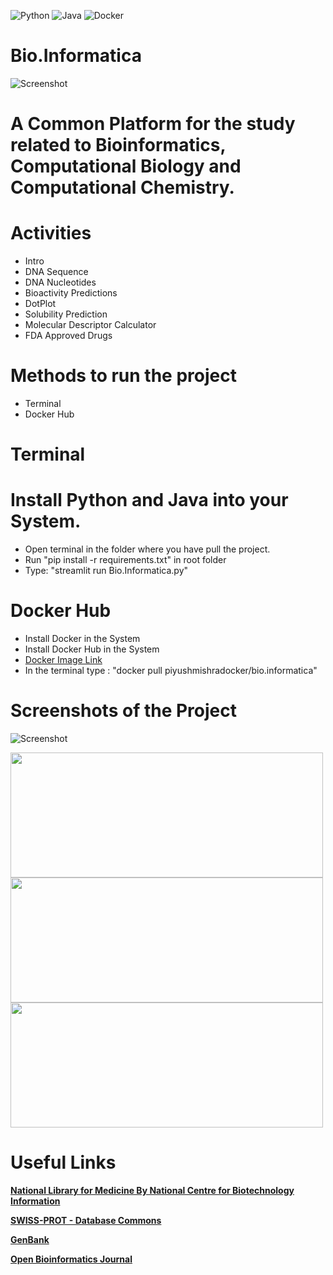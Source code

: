 ![Python](https://img.shields.io/badge/python-3670A0?style=for-the-badge&logo=python&logoColor=ffdd54) ![Java](https://img.shields.io/badge/java-%23ED8B00.svg?style=for-the-badge&logo=openjdk&logoColor=white) ![Docker](https://img.shields.io/badge/docker-%230db7ed.svg?style=for-the-badge&logo=docker&logoColor=white)
# Bio.Informatica
![Screenshot](logo.png)
# A Common Platform for the study related to Bioinformatics, Computational Biology and Computational Chemistry.
# Activities
* Intro
* DNA Sequence
* DNA Nucleotides
* Bioactivity Predictions
* DotPlot
* Solubility Prediction
* Molecular Descriptor Calculator
* FDA Approved Drugs
# Methods to run the project
* Terminal
* Docker Hub
# Terminal
# Install Python and Java into your System.
* Open terminal in the folder where you have pull the project.
* Run "pip install -r requirements.txt" in root folder
* Type: "streamlit run Bio.Informatica.py"
# Docker Hub
* Install Docker in the System
* Install Docker Hub in the System
* [Docker Image Link](https://hub.docker.com/r/piyushmishradocker/bio.informatica)
* In the terminal type : "docker pull piyushmishradocker/bio.informatica"

# Screenshots of the Project
![Screenshot](intro.png)
<p float="left">
  <img src="/DNA Sequence Analysis.png" width="500", height="200" />
  <img src="/molecular descriptor calculator.png" width="500", height="200" /> 
  <img src="/FDA_Approved drugs.png" width="500", height="200" />
</p>

# Useful Links

**[National Library for Medicine By National Centre for Biotechnology Information](https://www.ncbi.nlm.nih.gov/genome/)**

**[SWISS-PROT - Database Commons](https://ngdc.cncb.ac.cn/databasecommons/database/id/5614)**

**[GenBank](https://www.ncbi.nlm.nih.gov/genbank/)**

**[Open Bioinformatics Journal](https://openbioinformaticsjournal.com/)**

